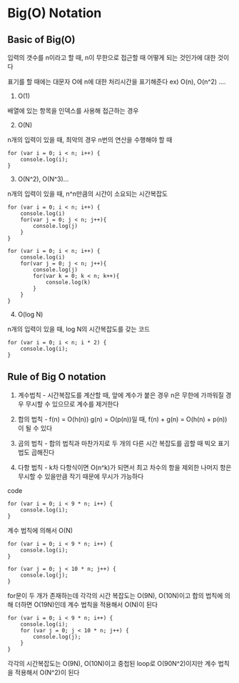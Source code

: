 # Big(O) Notation

## Basic of Big(O)

입력의 갯수를 n이라고 할 때, n이 무한으로 접근할 때 어떻게 되는 것인가에 대한 것이다

표기를 할 때에는 대문자 O에 n에 대한 처리시간을 표기해준다 ex) O(n), O(n^2) ....

1. O(1)

배열에 있는 항목을 인덱스를 사용해 접근하는 경우

2. O(N)

n개의 입력이 있을 때, 최악의 경우 n번의 연산을 수행해야 할 때

```
for (var i = 0; i < n; i++) {
    console.log(i);
}
```

3. O(N^2), O(N^3)...

n개의 입력이 있을 때, n^n만큼의 시간이 소요되는 시간복잡도

```
for (var i = 0; i < n; i++) {
    console.log(i)
    for(var j = 0; j < n; j++){
        console.log(j)
    }
}

for (var i = 0; i < n; i++) {
    console.log(i)
    for(var j = 0; j < n; j++){
        console.log(j)
        for(var k = 0; k < n; k++){
            console.log(k)
        }
    }
}
```

4. O(log N)

n개의 입력이 있을 때, log N의 시간복잡도를 갖는 코드

```
for (var i = 0; i < n; i * 2) {
    console.log(i);
}
```

## Rule of Big O notation

1. 계수법칙 - 시간복잡도를 계산할 때, 앞에 계수가 붙은 경우 n은 무한에 가까워질 경우 무시할 수 있으므로 계수를 제거한다

2. 합의 법칙 - f(n) = O(h(n)) g(n) = O(p(n))일 때, f(n) + g(n) = O(h(n) + p(n))이 될 수 있다

3. 곱의 법칙 - 합의 법칙과 마찬가지로 두 개의 다른 시간 복잡도를 곱할 때 빅오 표기법도 곱해진다

4. 다항 법칙 - k차 다항식이면 O(n^k)가 되면서 최고 차수의 항을 제외한 나머지 항은 무시할 수 있을만큼 작기 때문에 무시가 가능하다

code

```
for (var i = 0; i < 9 * n; i++) {
    console.log(i);
}
```

계수 법칙에 의해서 O(N)

```
for (var i = 0; i < 9 * n; i++) {
    console.log(i);
}

for (var j = 0; j < 10 * n; j++) {
    console.log(j);
}
```

for문이 두 개가 존재하는데 각각의 시간 복잡도는 O(9N), O(10N)이고 합의 법칙에 의해 더하면 O(19N)인데 계수 법칙을 적용해서 O(N)이 된다

```
for (var i = 0; i < 9 * n; i++) {
    console.log(i);
    for (var j = 0; j < 10 * n; j++) {
        console.log(j);
    }
}
```

각각의 시간복잡도는 O(9N), O(10N)이고 중첩된 loop로 O(90N^2)이지만 계수 법칙을 적용해서 O(N^2)이 된다

